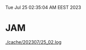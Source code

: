 Tue Jul 25 02:35:04 AM EEST 2023
# JAM
<a href='./cache/202307/25_02.log'>./cache/202307/25_02.log</a>
